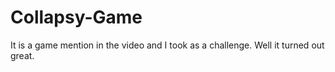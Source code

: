 # Collapsy-Game
It is a game mention in the video and I took as a challenge. Well it turned out great.
